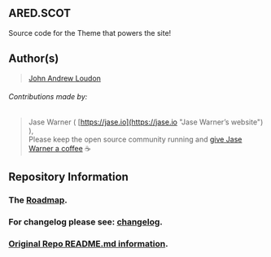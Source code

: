 ## ARED.SCOT  
Source code for the Theme that powers the site!

## Author(s)

> [John Andrew Loudon](https://www.ared.scot/ho_lo)

###### Contributions made by:

> Jase Warner ( [https://jase.io](https://jase.io "Jase Warner’s website") ), <br />Please keep the open source community running and [give Jase Warner a coffee](https://www.buymeacoffee.com/jasewarner/) ☕️

## Repository Information

### The [Roadmap](ROADMAP.md).

### For changelog please see: [changelog](changelog.md).


### [Original Repo README.md information](README_ORIGINAL.md).